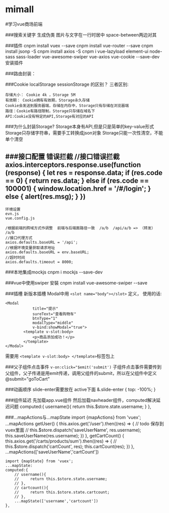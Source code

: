 # mimall
#学习vue商场前端

###搜索关键字
生成伪类
图片与文字在一行时居中
space-between两边对其


###插件
    cnpm install vuex --save
    cnpm install vue-router --save
    cnpm install jsonp -S
    cnpm install axios -S
    cnpm i vue-lazyload element-ui node-sass sass-loader vue-awesome-swiper vue-axios vue-cookie --save-dev  安装插件

###路由封装：
 
###Cookie localStorage sessionStorage 的区别？
 三者区别:
  
    存储大小： Cookie 4k ，Storage 5M
    有效期： Cookie拥有有效期，Storage永久存储
    Cookie会发送到服务器端，存储在内存中，Storage只有存储在浏览器端
    路径：Cookie有路径限制，Storage只存储在域名下
    API:Cookie没有特定的API,Storage有对应的API

###为什么封装Storage?
    Storage本身有API,但是只是简单的key-value形式
    Storage只存储字符串，需要手工转换成json对象
    Storage只能一次性清空，不能单个清空

###接口配置
    错误拦截
    //接口错误拦截
    axios.interceptors.response.use(function (response) {
        let res = response.data;
        if (res.code == 0) {
            return res.data;
        } else if (res.code == 100001) {
            window.location.href = '/#/login';
        } else {
            alert(res.msg);
        }
    })
------
    环境设置
    evn.js 
    vue.config.js
    
    /根据前端的跨域方式作调整  前端与后端面路径一致  /a/b  /api/a/b => （转发） /a/b
    //接口代理方式
    axios.defaults.baseURL = '/api';
    //根据环境变量获取请求地址
    axios.defaults.baseURL = env.baseURL;
    //超时时间
    axios.defaults.timeout = 8000;

###本地集成mockjs
    cnpm i mockjs --save-dev

###vue中使用swiper
    安裝 cnpm install vue-awesome-swiper --save

###插槽
新版本插槽 
Modal中用 ```<slot name="body"></slot>``` 定义，
使用的话:
```
<Modal
            title="提示"
            sureText="查看购物车"
            btnType="1"
            modalType="middle"
            v-bind:showModal="true">
        <template v-slot:body>
            <p>商品添加成功！</p>
        </template>
</Modal>
```
 需要用 ```<template v-slot:body> </template>```标签包上
 
 ###父子组件点击事件
 ```v-on:click="$emit('submit')```
 子组件点击事件需要传到父组件，父子传递是用emit传递，调用父组件的submit，所以在父组件中定义 @submit="goToCart"
 
 ###动画顺序
    slide-enter需要放在 active下面
    &.slide-enter {
        top: -100%;
    }
    
###组件延迟
    先加载app.vue组件 然后加载navheader组件，computed解决延迟问题
     computed:{
                username(){
                    return this.$store.state.username;
                }
            },

###...mapActions与...mapState
	import {mapActions} from 'vuex';
	...mapActions
	getUser() {
	    this.axios.get('/user').then((res) => {
	        // todo  保存到vuex里面
	        // this.$store.dispatch('saveUserName', res.username);
			this.saveUserName(res.username);
	    })
	},
	getCartCount() {
	    this.axios.get('/carts/products/sum').then((res) => {
	        // this.$store.dispatch('cartCount', res);
			this.cartCount(res);
	    })
	},
	...mapActions(['saveUserName','cartCount'])
	
	import {mapState} from 'vuex';
	...mapState:
	computed:{
	    // username(){
	    //     return this.$store.state.username;
	    // },
	    // cartcount(){
	    //     return this.$store.state.cartcount;
	    // },
	    ...mapState(['username','cartcount'])
	},
